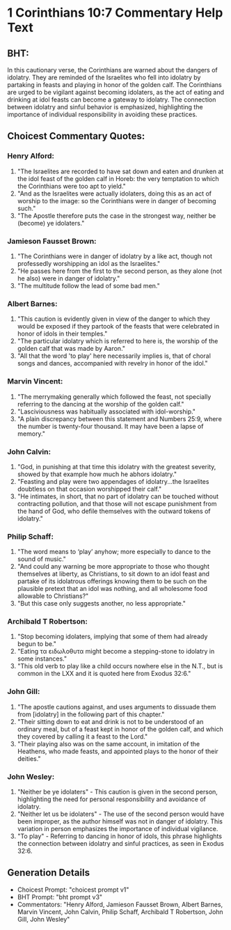 # 1 Corinthians 10:7 Commentary Help Text

## BHT:
In this cautionary verse, the Corinthians are warned about the dangers of idolatry. They are reminded of the Israelites who fell into idolatry by partaking in feasts and playing in honor of the golden calf. The Corinthians are urged to be vigilant against becoming idolaters, as the act of eating and drinking at idol feasts can become a gateway to idolatry. The connection between idolatry and sinful behavior is emphasized, highlighting the importance of individual responsibility in avoiding these practices.

## Choicest Commentary Quotes:
### Henry Alford:
1. "The Israelites are recorded to have sat down and eaten and drunken at the idol feast of the golden calf in Horeb: the very temptation to which the Corinthians were too apt to yield."
2. "And as the Israelites were actually idolaters, doing this as an act of worship to the image: so the Corinthians were in danger of becoming such."
3. "The Apostle therefore puts the case in the strongest way, neither be (become) ye idolaters."

### Jamieson Fausset Brown:
1. "The Corinthians were in danger of idolatry by a like act, though not professedly worshipping an idol as the Israelites."
2. "He passes here from the first to the second person, as they alone (not he also) were in danger of idolatry."
3. "The multitude follow the lead of some bad men."

### Albert Barnes:
1. "This caution is evidently given in view of the danger to which they would be exposed if they partook of the feasts that were celebrated in honor of idols in their temples."
2. "The particular idolatry which is referred to here is, the worship of the golden calf that was made by Aaron."
3. "All that the word 'to play' here necessarily implies is, that of choral songs and dances, accompanied with revelry in honor of the idol."

### Marvin Vincent:
1. "The merrymaking generally which followed the feast, not specially referring to the dancing at the worship of the golden calf." 
2. "Lasciviousness was habitually associated with idol-worship." 
3. "A plain discrepancy between this statement and Numbers 25:9, where the number is twenty-four thousand. It may have been a lapse of memory."

### John Calvin:
1. "God, in punishing at that time this idolatry with the greatest severity, showed by that example how much he abhors idolatry."
2. "Feasting and play were two appendages of idolatry...the Israelites doubtless on that occasion worshipped their calf."
3. "He intimates, in short, that no part of idolatry can be touched without contracting pollution, and that those will not escape punishment from the hand of God, who defile themselves with the outward tokens of idolatry."

### Philip Schaff:
1. "The word means to ‘play’ anyhow; more especially to dance to the sound of music." 
2. "And could any warning be more appropriate to those who thought themselves at liberty, as Christians, to sit down to an idol feast and partake of its idolatrous offerings knowing them to be such on the plausible pretext that an idol was nothing, and all wholesome food allowable to Christians?" 
3. "But this case only suggests another, no less appropriate."

### Archibald T Robertson:
1. "Stop becoming idolaters, implying that some of them had already begun to be."
2. "Eating τα ειδωλοθυτα might become a stepping-stone to idolatry in some instances."
3. "This old verb to play like a child occurs nowhere else in the N.T., but is common in the LXX and it is quoted here from Exodus 32:6."

### John Gill:
1. "The apostle cautions against, and uses arguments to dissuade them from [idolatry] in the following part of this chapter."
2. "Their sitting down to eat and drink is not to be understood of an ordinary meal, but of a feast kept in honor of the golden calf, and which they covered by calling it a feast to the Lord."
3. "Their playing also was on the same account, in imitation of the Heathens, who made feasts, and appointed plays to the honor of their deities."

### John Wesley:
1. "Neither be ye idolaters" - This caution is given in the second person, highlighting the need for personal responsibility and avoidance of idolatry.
2. "Neither let us be idolaters" - The use of the second person would have been improper, as the author himself was not in danger of idolatry. This variation in person emphasizes the importance of individual vigilance.
3. "To play" - Referring to dancing in honor of idols, this phrase highlights the connection between idolatry and sinful practices, as seen in Exodus 32:6.


## Generation Details
- Choicest Prompt: "choicest prompt v1"
- BHT Prompt: "bht prompt v3"
- Commentators: "Henry Alford, Jamieson Fausset Brown, Albert Barnes, Marvin Vincent, John Calvin, Philip Schaff, Archibald T Robertson, John Gill, John Wesley"

